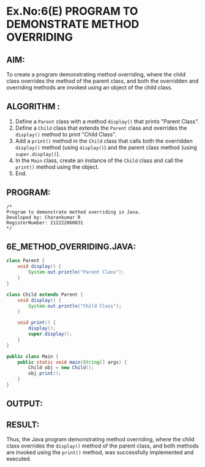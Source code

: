 # Ex.No:6(E) PROGRAM TO DEMONSTRATE METHOD OVERRIDING

## AIM:
To create a program demonstrating method overriding, where the child class overrides the method of the parent class, and both the overridden and overriding methods are invoked using an object of the child class.

## ALGORITHM :
1. Define a `Parent` class with a method `display()` that prints "Parent Class".
2. Define a `Child` class that extends the `Parent` class and overrides the `display()` method to print "Child Class".
3. Add a `print()` method in the `Child` class that calls both the overridden `display()` method (using `display()`) and the parent class method (using `super.display()`).
4. In the `Main` class, create an instance of the `Child` class and call the `print()` method using the object.
5. End.

## PROGRAM:
```
/*
Program to demonstrate method overriding in Java.
Developed by: Charankumar R
RegisterNumber: 212222060031
*/
```

## 6E_METHOD_OVERRIDING.JAVA:
```java
class Parent {
    void display() {
        System.out.println("Parent Class");
    }
}

class Child extends Parent {
    void display() {
        System.out.println("Child Class");
    }

    void print() {
        display();
        super.display();
    }
}

public class Main {
    public static void main(String[] args) {
        Child obj = new Child();
        obj.print();
    }
}
```

## OUTPUT:


## RESULT:
Thus, the Java program demonstrating method overriding, where the child class overrides the `display()` method of the parent class, and both methods are invoked using the `print()` method, was successfully implemented and executed.
